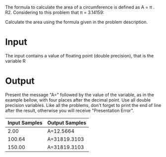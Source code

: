 

The formula to calculate the area of a circumference is defined as A = π . R2. Considering to this problem that π = 3.14159:

Calculate the area using the formula given in the problem description.

# Input

The input contains a value of floating point (double precision), that is the variable R

# Output

Present the message "A=" followed by the value of the variable, as in the example bellow, with four places after the decimal point. Use all double precision variables. Like all the problems, don't forget to print the end of line after the result, otherwise you will receive "Presentation Error".

| Input Samples | Output Samples |
|---------------|----------------|
| 2.00          | A=12.5664      |
| 100.64        | A=31819.3103   |
| 150.00        | A=31819.3103   |